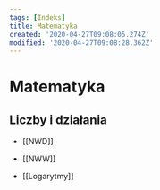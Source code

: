 ```yaml
---
tags: [Indeks]
title: Matematyka
created: '2020-04-27T09:08:05.274Z'
modified: '2020-04-27T09:08:28.362Z'
---
```


# Matematyka

## Liczby i działania

* [[NWD]]
* [[NWW]]

* [[Logarytmy]]
